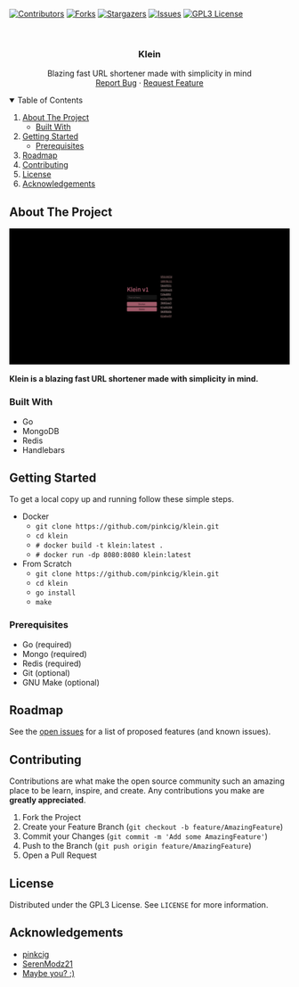 [![Contributors][contributors-shield]][contributors-url]
[![Forks][forks-shield]][forks-url]
[![Stargazers][stars-shield]][stars-url]
[![Issues][issues-shield]][issues-url]
[![GPL3 License][license-shield]][license-url]


<br />
<p align="center">
  <h3 align="center">Klein</h3>

  <p align="center">
    Blazing fast URL shortener made with simplicity in mind
    <br />
    <a href="https://github.com/pinkcig/klein/issues">Report Bug</a>
    ·
    <a href="https://github.com/pinkcig/klein/issues">Request Feature</a>
  </p>
</p>



<!-- TABLE OF CONTENTS -->
<details open="open">
  <summary>Table of Contents</summary>
  <ol>
    <li>
      <a href="#about-the-project">About The Project</a>
      <ul>
        <li><a href="#built-with">Built With</a></li>
      </ul>
    </li>
    <li>
      <a href="#getting-started">Getting Started</a>
      <ul>
        <li><a href="#prerequisites">Prerequisites</a></li>
      </ul>
    </li>
    <li><a href="#roadmap">Roadmap</a></li>
    <li><a href="#contributing">Contributing</a></li>
    <li><a href="#license">License</a></li>
    <li><a href="#acknowledgements">Acknowledgements</a></li>
  </ol>
</details>

## About The Project

![Klein Screenshot](.github/images/showcase.png)

**Klein is a blazing fast URL shortener made with simplicity in mind.**

### Built With

* Go
* MongoDB
* Redis
* Handlebars

## Getting Started

To get a local copy up and running follow these simple steps.

* Docker
    * `git clone https://github.com/pinkcig/klein.git`
    * `cd klein`
    * `# docker build -t klein:latest .`
    * `# docker run -dp 8080:8080 klein:latest`
* From Scratch
    * `git clone https://github.com/pinkcig/klein.git`
    * `cd klein`
    * `go install`
    * `make`

### Prerequisites

* Go (required)
* Mongo (required)
* Redis (required)
* Git (optional)
* GNU Make (optional)

## Roadmap
See the [open issues](https://github.com/pinkcig/klein/issues) for a list of proposed features (and known issues).

## Contributing
Contributions are what make the open source community such an amazing place to be learn, inspire, and create. Any contributions you make are **greatly appreciated**.

1. Fork the Project
2. Create your Feature Branch (`git checkout -b feature/AmazingFeature`)
3. Commit your Changes (`git commit -m 'Add some AmazingFeature'`)
4. Push to the Branch (`git push origin feature/AmazingFeature`)
5. Open a Pull Request

## License
Distributed under the GPL3 License. See `LICENSE` for more information.

## Acknowledgements

* [pinkcig](https://github.com/pinkcig)
* [SerenModz21](https://github.com/SerenModz21)
* [Maybe you? ;)](https://github.com/pinkcig/klein/issues)

[contributors-shield]: https://img.shields.io/github/contributors/pinkcig/klein.svg?style=for-the-badge
[contributors-url]: https://github.com/pinkcig/klein/graphs/contributors
[forks-shield]: https://img.shields.io/github/forks/pinkcig/klein.svg?style=for-the-badge
[forks-url]: https://github.com/pinkcig/klein/network/members
[stars-shield]: https://img.shields.io/github/stars/pinkcig/klein.svg?style=for-the-badge
[stars-url]: https://github.com/pinkcig/klein/stargazers
[issues-shield]: https://img.shields.io/github/issues/pinkcig/klein.svg?style=for-the-badge
[issues-url]: https://github.com/pinkcig/klein/issues
[license-shield]: https://img.shields.io/github/license/pinkcig/klein.svg?style=for-the-badge
[license-url]: https://github.com/pinkcig/klein/blob/master/LICENSE.txt
